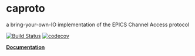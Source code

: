 # caproto

a bring-your-own-IO implementation of the EPICS Channel Access protocol

[![Build Status](https://travis-ci.org/danielballan/caproto.svg?branch=master)](https://travis-ci.org/danielballan/caproto) [![codecov](https://codecov.io/gh/danielballan/caproto/branch/master/graph/badge.svg)](https://codecov.io/gh/danielballan/caproto)

[**Documentation**](https://danielballan.github.io/caproto/doc/)
